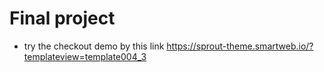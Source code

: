 # Final project

* try the checkout demo by this link https://sprout-theme.smartweb.io/?templateview=template004_3
